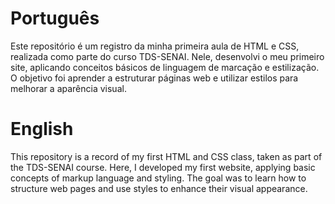 # Português
Este repositório é um registro da minha primeira aula de HTML e CSS, realizada como parte do curso TDS-SENAI. Nele, desenvolvi o meu primeiro site, aplicando conceitos básicos de linguagem de marcação e estilização. O objetivo foi aprender a estruturar páginas web e utilizar estilos para melhorar a aparência visual.

# English
This repository is a record of my first HTML and CSS class, taken as part of the TDS-SENAI course. Here, I developed my first website, applying basic concepts of markup language and styling. The goal was to learn how to structure web pages and use styles to enhance their visual appearance.
